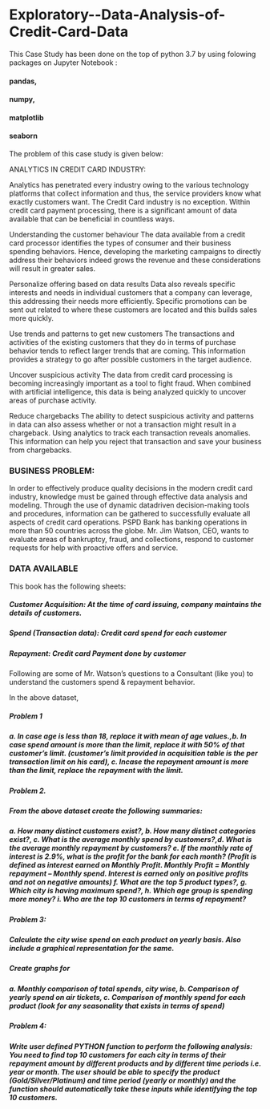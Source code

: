 # Exploratory--Data-Analysis-of-Credit-Card-Data
This Case Study has been done on the top of python 3.7 by using folowing packages on Jupyter Notebook :
#### pandas,
#### numpy,
#### matplotlib 
#### seaborn 

 
The problem of this case study is given below:

ANALYTICS IN CREDIT CARD INDUSTRY:

Analytics has penetrated every industry owing to the various technology platforms that collect information and thus, the service providers know what exactly customers want. The Credit Card industry is no exception.
Within credit card payment processing, there is a significant amount of data available that can be beneficial in countless ways.

Understanding the customer behaviour The data available from a credit card processor identifies the types of consumer and their business spending behaviors.
Hence, developing the marketing campaigns to directly address their behaviors indeed grows the revenue and these considerations will result in greater sales.

Personalize offering based on data results Data also reveals specific interests and needs in individual customers that a company can leverage, this addressing their needs more efficiently.
Specific promotions can be sent out related to where these customers are located and this builds sales more quickly.

Use trends and patterns to get new customers The transactions and activities of the existing customers that they do in terms of purchase behavior tends to reflect larger trends that are coming. 
This information provides a strategy to go after possible customers in the target audience.

Uncover suspicious activity The data from credit card processing is becoming increasingly important as a tool to fight fraud.
When combined with artificial intelligence, this data is being analyzed quickly to uncover areas of purchase activity.

Reduce chargebacks The ability to detect suspicious activity and patterns in data can also assess whether or not a transaction might result in a chargeback.
Using analytics to track each transaction reveals anomalies. This information can help you reject that transaction and save your business from chargebacks.

### BUSINESS PROBLEM:
In order to effectively produce quality decisions in the modern credit card industry, knowledge must be gained through effective data analysis and modeling. 
Through the use of dynamic datadriven decision-making tools and procedures, information can be gathered to successfully evaluate all aspects of credit card operations.
PSPD Bank has banking operations in more than 50 countries across the globe.
Mr. Jim Watson, CEO, wants to evaluate areas of bankruptcy, fraud, and collections, respond to customer requests for help with proactive offers and service.
### DATA AVAILABLE 
This book has the following sheets:
##### Customer Acquisition: At the time of card issuing, company maintains the details of customers. 
##### Spend (Transaction data): Credit card spend for each customer
##### Repayment: Credit card Payment done by customer

Following are some of Mr. Watson’s questions to a Consultant (like you) to understand the customers spend & repayment behavior.

In the above dataset,
##### Problem 1
##### a. In case age is less than 18, replace it with mean of age values.,b. In case spend amount is more than the limit, replace it with 50% of that customer’s limit. (customer’s limit provided in acquisition table is the per transaction limit on his card), c. Incase the repayment amount is more than the limit, replace the repayment with the limit. 

##### Problem 2.
##### From the above dataset create the following summaries:
#####  a. How many distinct customers exist?, b. How many distinct categories exist?, c. What is the average monthly spend by customers?,d. What is the average monthly repayment by customers? e. If the monthly rate of interest is 2.9%, what is the profit for the bank for each month? (Profit is defined as interest earned on Monthly Profit. Monthly Profit = Monthly repayment – Monthly spend. Interest is earned only on positive profits and not on negative amounts) f. What are the top 5 product types?, g. Which city is having maximum spend?, h. Which age group is spending more money? i. Who are the top 10 customers in terms of repayment?
##### Problem 3:
##### Calculate the city wise spend on each product on yearly basis. Also include a graphical representation for the same.
##### Create graphs for
##### a. Monthly comparison of total spends, city wise, b. Comparison of yearly spend on air tickets, c. Comparison of monthly spend for each product (look for any seasonality that exists in terms of spend)

##### Problem 4: 
##### Write user defined PYTHON function to perform the following analysis: You need to find top 10 customers for each city in terms of their repayment amount by different products and by different time periods i.e. year or month. The user should be able to specify the product (Gold/Silver/Platinum) and time period (yearly or monthly) and the function should automatically take these inputs while identifying the top 10 customers.
